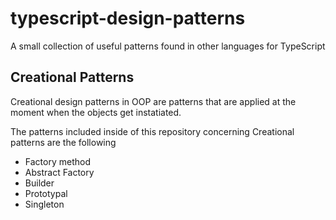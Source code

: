 # typescript-design-patterns
A small collection of useful patterns found in other languages for TypeScript

## Creational Patterns
Creational design patterns in OOP are patterns that are applied at the moment when the objects get instatiated.

The patterns included inside of this repository concerning Creational patterns are the following

- Factory method
- Abstract Factory
- Builder
- Prototypal
- Singleton
